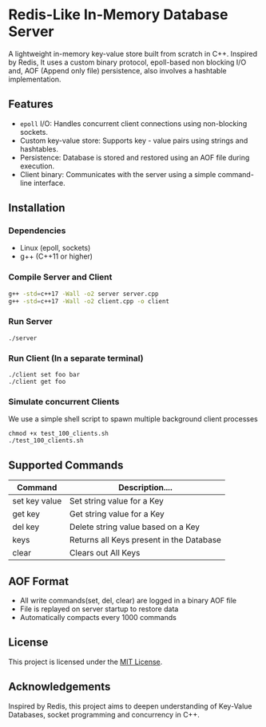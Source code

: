 
# Redis-Like In-Memory Database Server

A lightweight in-memory key-value store built from scratch in C++. Inspired by Redis, It uses a custom binary protocol, epoll-based non blocking I/O and, AOF (Append only file) persistence, also involves a hashtable implementation.



## Features
- `epoll` I/O: Handles concurrent client connections using non-blocking sockets.
- Custom key-value store: Supports key - value pairs using strings and hashtables.
- Persistence: Database is stored and restored using an AOF file during execution.
- Client binary: Communicates with the server using a simple command-line interface.


## Installation
### Dependencies
- Linux (epoll, sockets)
- g++ (C++11 or higher)
### Compile Server and Client

```bash
g++ -std=c++17 -Wall -o2 server server.cpp
g++ -std=c++17 -Wall -o2 client.cpp -o client
```
### Run Server
```
./server
```
### Run Client (In a separate terminal)
```
./client set foo bar
./client get foo
```

### Simulate concurrent Clients
We use a simple shell script to spawn multiple background client processes
```
chmod +x test_100_clients.sh
./test_100_clients.sh
```

## Supported Commands

| Command	    |  Description....|
|---------------|-----------------| 
|set key value  |Set string value for a Key|
|get key	    |Get string value for a Key|
|del key      |Delete string value based on a Key|
|keys         |Returns all Keys present in the Database|
|clear        |Clears out All Keys|

## AOF Format
- All write commands(set, del, clear) are logged in a binary AOF file
- File is replayed on server startup to restore data
- Automatically compacts every 1000 commands

## License
This project is licensed under the [MIT License](LICENSE).

## Acknowledgements
Inspired by Redis, this project aims to deepen understanding of Key-Value Databases, socket programming and concurrency in C++.

